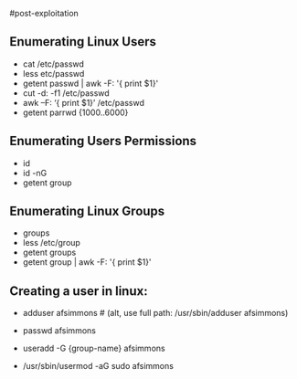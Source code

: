#post-exploitation
## Enumerating Linux Users

- cat /etc/passwd
- less etc/passwd
- getent passwd | awk -F: '{ print $1}'
- cut -d: -f1 /etc/passwd
- awk –F: ‘{ print $1}’ /etc/passwd
- getent parrwd {1000..6000}

## Enumerating Users Permissions

- id
- id -nG
- getent group <group-name>

## Enumerating Linux Groups

- groups
- less /etc/group
- getent groups
- getent group | awk -F: '{ print $1}'

## Creating a user in linux: 

- adduser afsimmons # (alt, use full path: /usr/sbin/adduser afsimmons)
- passwd afsimmons
- useradd -G {group-name} afsimmons

- /usr/sbin/usermod -aG sudo afsimmons